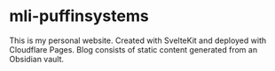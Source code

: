 # mli-puffinsystems

This is my personal website. Created with SvelteKit and deployed with Cloudflare Pages. Blog consists of static content generated from an Obsidian vault.

